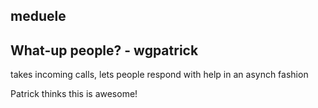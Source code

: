 ## meduele
## What-up people? - wgpatrick
takes incoming calls, lets people respond with help in an asynch fashion

Patrick thinks this is awesome!

